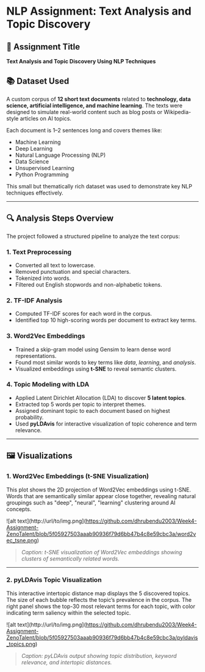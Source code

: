 # NLP Assignment: Text Analysis and Topic Discovery

## 📌 Assignment Title  
**Text Analysis and Topic Discovery Using NLP Techniques**

## 📚 Dataset Used  
A custom corpus of **12 short text documents** related to **technology, data science, artificial intelligence, and machine learning**. The texts were designed to simulate real-world content such as blog posts or Wikipedia-style articles on AI topics.

Each document is 1–2 sentences long and covers themes like:
- Machine Learning
- Deep Learning
- Natural Language Processing (NLP)
- Data Science
- Unsupervised Learning
- Python Programming

This small but thematically rich dataset was used to demonstrate key NLP techniques effectively.

---

## 🔍 Analysis Steps Overview

The project followed a structured pipeline to analyze the text corpus:

### 1. **Text Preprocessing**
- Converted all text to lowercase.
- Removed punctuation and special characters.
- Tokenized into words.
- Filtered out English stopwords and non-alphabetic tokens.

### 2. **TF-IDF Analysis**
- Computed TF-IDF scores for each word in the corpus.
- Identified top 10 high-scoring words per document to extract key terms.

### 3. **Word2Vec Embeddings**
- Trained a skip-gram model using Gensim to learn dense word representations.
- Found most similar words to key terms like *data*, *learning*, and *analysis*.
- Visualized embeddings using **t-SNE** to reveal semantic clusters.

### 4. **Topic Modeling with LDA**
- Applied Latent Dirichlet Allocation (LDA) to discover **5 latent topics**.
- Extracted top 5 words per topic to interpret themes.
- Assigned dominant topic to each document based on highest probability.
- Used **pyLDAvis** for interactive visualization of topic coherence and term relevance.

---

## 🖼️ Visualizations

### 1. Word2Vec Embeddings (t-SNE Visualization)
This plot shows the 2D projection of Word2Vec embeddings using t-SNE. Words that are semantically similar appear close together, revealing natural groupings such as "deep", "neural", "learning" clustering around AI concepts.

![alt text](http://url/to/img.png](https://github.com/dhrubendu2003/Week4-Assignment-ZenoTalent/blob/5f05927503aaab90936f79d6bb47b4c8e59cbc3a/word2vec_tsne.png)

> *Caption: t-SNE visualization of Word2Vec embeddings showing clusters of semantically related words.*

---

### 2. pyLDAvis Topic Visualization
This interactive intertopic distance map displays the 5 discovered topics. The size of each bubble reflects the topic’s prevalence in the corpus. The right panel shows the top-30 most relevant terms for each topic, with color indicating term saliency within the selected topic.

![alt text](http://url/to/img.png](https://github.com/dhrubendu2003/Week4-Assignment-ZenoTalent/blob/5f05927503aaab90936f79d6bb47b4c8e59cbc3a/pyldavis_topics.png)

> *Caption: pyLDAvis output showing topic distribution, keyword relevance, and intertopic distances.*
